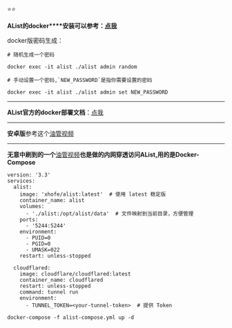 ⭐⭐

**AList的docker****安装可以参考：**[**点我**](https://blog.csdn.net/2202_75326331/article/details/139613342)

docker版密码生成：

`# 随机生成一个密码`

`docker exec -it alist ./alist admin random`

``# 手动设置一个密码,`NEW_PASSWORD`是指你需要设置的密码``

`docker exec -it alist ./alist admin set NEW_PASSWORD`

----------

**AList官方的docker部署文档**：[点我](https://alist.nn.ci/zh/guide/install/docker.html#%E9%95%9C%E5%83%8F%E7%89%88%E6%9C%AC)

----------

**安卓版**参考这个[油管视频](https://www.youtube.com/watch?v=ZI539379XnY&t=192s)

----------

**无意中刷到的一个**[油管视频](https://blog.nbvil.com/nat/nat-cf/)**也是做的内网穿透访问AList,用的是Docker-Compose**

```
version: '3.3'
services:
  alist:
    image: 'xhofe/alist:latest'  # 使用 latest 稳定版
    container_name: alist
    volumes:
      - './alist:/opt/alist/data'  # 文件映射到当前目录，方便管理
    ports:
      - '5244:5244'
    environment:
      - PUID=0
      - PGID=0
      - UMASK=022
    restart: unless-stopped

  cloudflared:
    image: cloudflare/cloudflared:latest
    container_name: cloudflared
    restart: unless-stopped
    command: tunnel run
    environment:
      - TUNNEL_TOKEN=<your-tunnel-token>  # 提供 Token
```

```
docker-compose -f alist-compose.yml up -d
```





<!--stackedit_data:
eyJoaXN0b3J5IjpbMjE0MTYxNDMzNV19
-->
